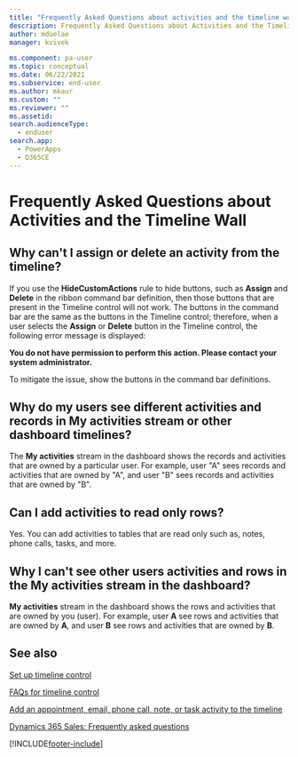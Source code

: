 ```yaml
---
title: "Frequently Asked Questions about activities and the timeline wall| MicrosoftDocs"
description: Frequently Asked Questions about Activities and the Timeline Wall  
author: mduelae
manager: kvivek

ms.component: pa-user
ms.topic: conceptual
ms.date: 06/22/2021
ms.subservice: end-user
ms.author: mkaur
ms.custom: ""
ms.reviewer: ""
ms.assetid: 
search.audienceType: 
  - enduser
search.app: 
  - PowerApps
  - D365CE
---
```

# Frequently Asked Questions about Activities and the Timeline Wall  

## Why can't I assign or delete an activity from the timeline?	

If you use the **HideCustomActions** rule to hide buttons, such as **Assign** and **Delete** in the ribbon command bar definition, then those buttons that are present in the Timeline control will not work. The buttons in the command bar are the same as the buttons in the Timeline control; therefore, when a user selects the **Assign** or **Delete** button in the Timeline control, the following error message is displayed:

  **You do not have permission to perform this action. Please contact your system administrator.**	

  To mitigate the issue, show the buttons in the command bar definitions.	

## Why do my users see different activities and records in My activities stream or other dashboard timelines?	

The **My activities** stream in the dashboard shows the records and activities that are owned by a particular user. For example, user "A" sees records and activities that are owned by "A", and user "B" sees records and activities that are owned by "B".	


## Can I add activities to read only rows?

Yes. You can add activities to tables that are read only such as, notes, phone calls, tasks, and more. 


## Why I can't see other users activities and rows in the My activities stream in the dashboard?

**My activities** stream in the dashboard shows the rows and activities that are owned by you (user). For example, user **A** see rows and activities that are owned by **A**, and user **B** see rows and activities that are owned by **B**.



## See also

[Set up timeline control](../maker/model-driven-apps/set-up-timeline-control.md)

[FAQs for timeline control](../maker/model-driven-apps/faqs-timeline-control.md)

[Add an appointment, email, phone call, note, or task activity to the timeline](add-activities.md)

[Dynamics 365 Sales: Frequently asked questions](/dynamics365/sales-enterprise/faqs-sales#entity-activity)

    


[!INCLUDE[footer-include](../includes/footer-banner.md)]

